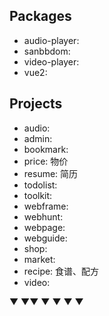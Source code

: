 
## Packages

- audio-player:
- sanbbdom:
- video-player:
- vue2:

## Projects

- audio:
- admin:
- bookmark:
- price: 物价
- resume: 简历
- todolist:
- toolkit:
- webframe:
- webhunt:
- webpage:
- webguide:
- shop:
- market:
- recipe: 食谱、配方
- video:

▼
▼▼
▼
▼
▼
▼
